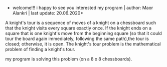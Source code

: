 * welcome!!! i happy to see you interested my program |
 author: Maor Alankri | last update: 20.06.2020*

A knight's tour is a sequence of moves of a knight on a chessboard such that the knight visits every square exactly once.
If the knight ends on a square that is one knight's move from the beginning square (so that it could tour the board again immediately,
following the same path),the tour is closed; otherwise, it is open.
The knight's tour problem is the mathematical problem of finding a knight's tour.

my program is solving this problem (on a 8 x 8 chessboards).


